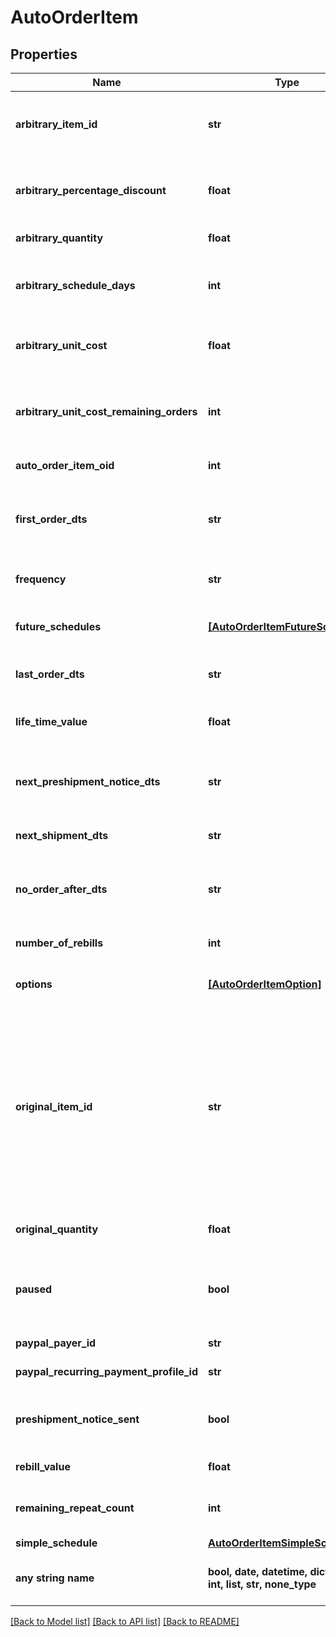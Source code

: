 # AutoOrderItem


## Properties
Name | Type | Description | Notes
------------ | ------------- | ------------- | -------------
**arbitrary_item_id** | **str** | Arbitrary item id that should be rebilled instead of the normal schedule | [optional] 
**arbitrary_percentage_discount** | **float** | An arbitrary percentage discount to provide on future rebills | [optional] 
**arbitrary_quantity** | **float** | Arbitrary quantity to rebill | [optional] 
**arbitrary_schedule_days** | **int** | The number of days to rebill if the frequency is set to an arbitrary number of days | [optional] 
**arbitrary_unit_cost** | **float** | Arbitrary unit cost that rebills of this item should occur at | [optional] 
**arbitrary_unit_cost_remaining_orders** | **int** | The number of rebills to give the arbitrary unit cost on before reverting to normal pricing. | [optional] 
**auto_order_item_oid** | **int** | Primary key of AutoOrderItem | [optional] 
**first_order_dts** | **str** | Date/time of the first order of this item.  Null if item added to auto order and has not been rebilled yet. | [optional] 
**frequency** | **str** | Frequency of the rebill if not a fixed schedule | [optional] 
**future_schedules** | [**[AutoOrderItemFutureSchedule]**](AutoOrderItemFutureSchedule.md) | The future rebill schedule for this item up to the next ten rebills | [optional] 
**last_order_dts** | **str** | Date/time of the last order of this item | [optional] 
**life_time_value** | **float** | The life time value of this item including the original purchase | [optional] 
**next_preshipment_notice_dts** | **str** | The date/time of when the next pre-shipment notice should be sent | [optional] 
**next_shipment_dts** | **str** | Date/time that this item is scheduled to rebill | [optional] 
**no_order_after_dts** | **str** | Date/time after which no additional rebills of this item should occur | [optional] 
**number_of_rebills** | **int** | The number of times this item has rebilled | [optional] 
**options** | [**[AutoOrderItemOption]**](AutoOrderItemOption.md) | Options associated with this item | [optional] 
**original_item_id** | **str** | The original item id purchased.  This item controls scheduling.  If you wish to modify a schedule, for example, from monthly to yearly, change this item from your monthly item to your yearly item, and then change the next_shipment_dts to your desired date. | [optional] 
**original_quantity** | **float** | The original quantity purchased | [optional] 
**paused** | **bool** | True if paused.  This field is an object instead of a primitive for backwards compatibility. | [optional] 
**paypal_payer_id** | **str** | The PayPal Payer ID tied to this item | [optional] 
**paypal_recurring_payment_profile_id** | **str** | The PayPal Profile ID tied to this item | [optional] 
**preshipment_notice_sent** | **bool** | True if the preshipment notice associated with the next rebill has been sent | [optional] 
**rebill_value** | **float** | The value of the rebills of this item | [optional] 
**remaining_repeat_count** | **int** | The number of rebills remaining before this item is complete | [optional] 
**simple_schedule** | [**AutoOrderItemSimpleSchedule**](AutoOrderItemSimpleSchedule.md) |  | [optional] 
**any string name** | **bool, date, datetime, dict, float, int, list, str, none_type** | any string name can be used but the value must be the correct type | [optional]

[[Back to Model list]](../README.md#documentation-for-models) [[Back to API list]](../README.md#documentation-for-api-endpoints) [[Back to README]](../README.md)


